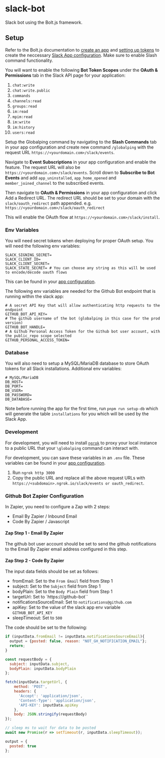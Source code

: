 # slack-bot

Slack bot using the Bolt.js framework.

## Setup

Refer to the Bolt.js documentation to [create an app](https://slack.dev/bolt-js/tutorial/getting-started#create-an-app) and [setting up tokens](https://slack.dev/bolt-js/tutorial/getting-started#tokens-and-installing-apps) to create the neccessary [Slack App configuration](https://api.slack.com/apps). Make sure to enable Slash command functionality.

You will want to enable the following **Bot Token Scopes** under the **OAuth & Permissions** tab in the Slack API page for your application:

1. `chat:write`
2. `chat:write.public`
3. `commands`
4. `channels:read`
5. `groups:read`
6. `im:read`
7. `mpim:read`
8. `im:write`
9. `im:history`
10. `users:read`

Setup the Globalping command by navigating to the **Slash Commands** tab in your app configuration and create new command `/globalping` with the request URL `https://<yourdomain.com>/slack/events`.

Navigate to **Event Subscriptions** in your app configuration and enable the feature. The request URL will also be `https://<yourdomain.com>/slack/events`. Scroll down to **Subscribe to Bot Events** and add `app_uninstalled`, `app_home_opened` and `member_joined_channel` to the subscribed events.

Then navigate to **OAuth & Permissions** in your app configuration and click Add a Redirect URL. The redirect URL should be set to your domain with the `slack/oauth_redirect` path appended. e.g. `https://<yourdomain.com>/slack/oauth_redirect`

This will enable the OAuth flow at `https://<yourdomain.com>/slack/install`.

### Env Variables

You will need secret tokens when deploying for proper OAuth setup. You will need the following env variables:

```
SLACK_SIGNING_SECRET=
SLACK_CLIENT_ID=
SLACK_CLIENT_SECRET=
SLACK_STATE_SECRET= # You can choose any string as this will be used to encode/decode oauth flows
```

This can be found in your [app configuration](https://api.slack.com/apps).

The following env variables are needed for the Github Bot endpoint that is running within the slack app:

```
# A secret API Key that will allow authenticating http requests to the endpoint
GITHUB_BOT_API_KEY=
# The github username of the bot (globalping in this case for the prod version)
GITHUB_BOT_HANDLE=
# A Github Personal Access Token for the Github bot user account, with the public_repo scope selected
GITHUB_PERSONAL_ACCESS_TOKEN=
```

### Database

You will also need to setup a MySQL/MariaDB database to store OAuth tokens for all Slack installations. Additional env variables:

```
# MySQL/MariaDB
DB_HOST=
DB_PORT=
DB_USER=
DB_PASSWORD=
DB_DATABASE=
```

Note before running the app for the first time, run `pnpm run setup-db` which will generate the table `installations` for you which will be used by the Slack App.

### Development

For development, you will need to install [`ngrok`](https://ngrok.com/) to proxy your local instance to a public URL that your `\globalping` command can interact with.

For development, you can save these variables in an `.env` file. These variables can be found in your [app configuration](https://api.slack.com/apps).

1. Run `ngrok http 3000`
2. Copy the public URL and replace all the above request URLs with `https://<subdomain>.ngrok.io/slack/events or oauth_redirect`.

### Github Bot Zapier Configuration
In Zapier, you need to configure a Zap with 2 steps:
- Email By Zapier / Inbound Email
- Code By Zapier / Javascript

#### Zap Step 1 - Email By Zapier
The github bot user account should be set to send the github notifications to the Email By Zapier email address configured in this step.


#### Zap Step 2 - Code By Zapier
The input data fields should be set as follows:
- fromEmail: Set to the `From Email` field from Step 1
- subject: Set to the `Subject` field from Step 1
- bodyPlain: Set to the `Body Plain` field from Step 1
- targetUrl: Set to `https://<slack-app-domain>/github-bot``
- notificationsSourceEmail: Set to `notifications@github.com`
- apiKey: Set to the value of the slack app env variable `GITHUB_BOT_API_KEY`
- sleepTimeout: Set to `500`

The code should be set to the following:
``` javascript
if (inputData.fromEmail != inputData.notificationsSourceEmail){
  output = {posted: false, reason: "NOT_GH_NOTIFICATION_EMAIL"};
  return;
}

const requestBody = {
  subject: inputData.subject,
  bodyPlain: inputData.bodyPlain
};

fetch(inputData.targetUrl, {
    method: 'POST',
    headers: {
      'Accept': 'application/json',
      'Content-Type': 'application/json',
      'API-KEY': inputData.apiKey
    },
    body: JSON.stringify(requestBody)
});

// sleep ms to wait for data to be posted
await new Promise(r => setTimeout(r, inputData.sleepTimeout));

output = {
  posted: true
};
```


